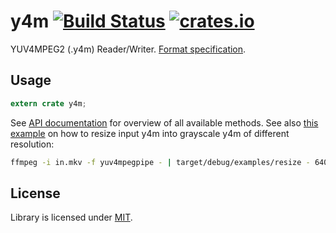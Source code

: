 # y4m [![Build Status](https://travis-ci.org/PistonDevelopers/y4m.png?branch=master)](https://travis-ci.org/PistonDevelopers/y4m) [![crates.io](https://img.shields.io/crates/v/y4m.svg)](https://crates.io/crates/y4m)

YUV4MPEG2 (.y4m) Reader/Writer. [Format specification](http://wiki.multimedia.cx/index.php?title=YUV4MPEG2).

## Usage

```rust
extern crate y4m;
```

See [API documentation](http://docs.piston.rs/resize/resize/) for overview of all available methods. See also [this example](examples/resize.rs) on how to resize input y4m into grayscale y4m of different resolution:

```bash
ffmpeg -i in.mkv -f yuv4mpegpipe - | target/debug/examples/resize - 640x360 - | mpv -
```

## License

Library is licensed under [MIT](LICENSE).
